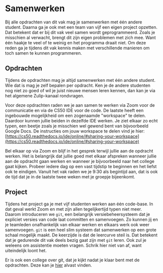 # Samenwerken

Bij alle opdrachten van dit vak mag je samenwerken met één andere student. Daarna ga je ook met een team van vijf een eigen project opzetten. Dat betekent dat er bij dit vak veel samen wordt geprogrammeerd. Zoals je misschien al verwacht, brengt dit zijn eigen problemen met zich mee. Want één haakje te veel of te weinig en het programma draait niet. Om deze reden ga je tijdens dit vak kennis maken met verschillende manieren om toch samen te kunnen programmeren.


## Opdrachten

Tijdens de opdrachten mag je altijd samenwerken met één andere student. Wie dat is mag je zelf bepalen per opdracht. Ken je de andere studenten nog niet zo goed of wil je juist nieuwe mensen leren kennen, dan kan je via het algemene Zulip-kanaal rondvragen.

Voor deze opdrachten raden we je aan samen te werken via Zoom voor de communicatie en via de CS50 IDE voor de code. De laatste heeft een ingebouwde mogelijkheid om een zogenaamde "workspace" te delen. Daardoor kunnen jullie beiden in dezelfde IDE werken. Je ziet elkaar zo echt typen, een beetje zoals je misschien wel gewend bent van bijvoorbeeld Google Docs. De instructies om jouw workspace te delen vind je hier: [https://cs50.readthedocs.io/ide/online/#sharing-your-workspace](https://cs50.readthedocs.io/ide/online/#sharing-your-workspace)

Bel elkaar op via Zoom en blijf in het gesprek terwijl jullie aan de opdracht werken. Het is belangrijk dat jullie goed met elkaar afspreken wanneer jullie aan de opdracht gaan werken en wanneer je bijvoorbeeld naar het college gaat kijken. Probeer iedere dag op een vast tijdstip te beginnen en het liefst ook te eindigen. Vanuit het vak raden we je 9:30 als begintijd aan, dat is ook de tijd dat je in de laatste twee weken met je groepje bijeenkomt.

## Project

Tijdens het project ga je met vijf studenten werken aan één code-base. In dat geval werkt Zoom en met zijn allen tegelijkertijd typen niet meer. Daarom introduceren we `git`, een belangrijk versiebeheersysteem dat je expliciet versies van code laat committen en samenvoegen. Zo kunnen jij en je teamleden onafhankelijk van elkaar werken en elkaars werk ook weer samenvoegen. `git` is een heel slim systeem dat samenwerken op een grote schaal mogelijk maakt. De keerzijde is dat de leercurve steil is. Dat betekent dat je gedurende dit vak deels bezig gaat zijn met `git` leren. Ook zul je weleens om assistentie moeten vragen. Schrik hier niet van af, want uiteindelijk loont het.

Er is ook een college over git, dat je kijkt nadat je klaar bent met de opdrachten. Deze kan je [hier](https://webik.mprog.nl/lectures/git) alvast vinden.
